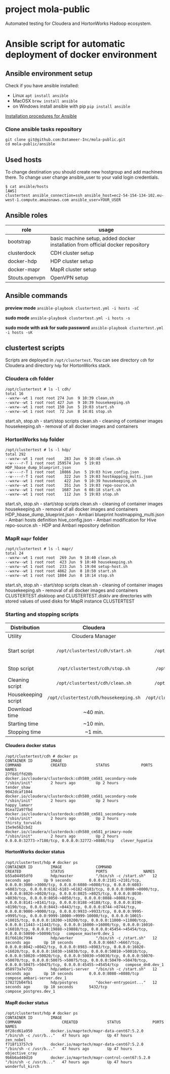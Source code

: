 # project mola-public

Automated testing for Cloudera and HortonWorks Hadoop ecosystem.

# Ansible script for automatic deployment of docker environment

## Ansible environment setup
Check if you have ansible installed:
- Linux ```apt install ansible```
- MacOSX ```brew install ansible```
- on Windows install ansible with pip ```pip install ansible```

[Installation procedures for Ansible](http://docs.ansible.com/ansible/intro_installation.html)

### Clone ansible tasks repository
```
git clone git@github.com:Datameer-Inc/mola-public.git
cd mola-public/ansible
```

## Used hosts
To change destination you should create new hostgroup and add machines there. 
To change user change ansible_user to your valid login credentials.

```
$ cat ansible/hosts
[AWS]
clustertest ansible_connection=ssh ansible_host=ec2-54-154-134-102.eu-west-1.compute.amazonaws.com ansible_user=YOUR_USER 
```

## Ansible roles
| role | usage |
| --- | --- |
|  bootstrap | basic machine setup, added docker installation from official docker repository |
|  clusterdock | CDH cluster setup |
|  docker-hdp | HDP cluster setup |
|  docker-mapr | MapR cluster setup |
|  Stouts.openvpn | OpenVPN setup |

## Ansible commands

**preview mode**
```ansible-playbook clustertest.yml -i hosts -sC```

**sudo mode**
```ansible-playbook clustertest.yml -i hosts -s```

**sudo mode with ask for sudo password**
```ansible-playbook clustertest.yml -i hosts -sK```

## clustertest scripts
Scripts are deployed in ```/opt/clustertest```.
You can see directory ```cdh``` for Cloudera and directory ```hdp``` for HortonWorks stack. 

### Cloudera ```cdh``` folder
```
/opt/clustertest # ls -l cdh/
total 16
--wxrw--wt 1 root root 274 Jun  9 10:39 clean.sh
--wxrw--wt 1 root root 427 Jun  9 10:39 housekeeping.sh
--wxrw--wt 1 root root 150 Jun  5 19:03 start.sh
--wxrw--wt 1 root root  72 Jun  8 14:01 stop.sh
```
start.sh, stop.sh - start/stop scripts
clean.sh - cleaning of container images
housekeeping.sh - removal of all docker images and containers

### HortonWorks ```hdp``` folder
```
/opt/clustertest # ls -l hdp/
total 292
--wxrw--wt 1 root root    283 Jun  9 10:40 clean.sh
--w----r-T 1 root root 259574 Jun  5 19:03 HDP_hbase_dump_blueprint.json
--w----r-T 1 root root  10866 Jun  5 19:03 hive_config.json
--w----r-T 1 root root    322 Jun  5 19:03 hostmapping_multi.json
--wxrw--wt 1 root root    422 Jun  9 10:39 housekeeping.sh
--wxrw--wt 1 root root    351 Jun  5 19:03 repo-source.sh
--wxrw--wt 1 root root   1687 Jun  6 08:18 start.sh
--wxrw--wt 1 root root    112 Jun  5 19:03 stop.sh
```
start.sh, stop.sh - start/stop scripts
clean.sh - cleaning of container images
housekeeping.sh - removal of all docker images and containers 
HDP_hbase_dump_blueprint.json - Ambari blueprint
hostmapping_multi.json - Ambari hosts definition
hive_config.json - Ambari modification for Hive  
repo-source.sh - HDP and Ambari repository definition

### MapR ```mapr``` folder
```
/opt/clustertest # ls -l mapr/
total 24
--wxrw--wt 1 root root  269 Jun  9 10:40 clean.sh
--wxrw--wt 1 root root  423 Jun  9 10:40 housekeeping.sh
--wxrw--wt 1 root root  233 Jun  5 19:04 setup-host.sh
--wxrw--wt 1 root root 4862 Jun  8 10:50 start.sh
--wxrw--wt 1 root root 1804 Jun  8 10:14 stop.sh
```
start.sh, stop.sh - start/stop scripts
clean.sh - cleaning of container images
housekeeping.sh - removal of all docker images and containers CLUSTERTEST.diskloop and CLUSTERTEST.disklv are directories with stored values of used disks for MapR instance CLUSTERTEST

### Starting and stopping scripts
| Distribution | Cloudera | HortonWorks | MapR | 
| --- | :---: | :---: | :---: | 
| Utility | Cloudera Manager | Ambari | Mapr Control System  |
| Start script | ```/opt/clustertest/cdh/start.sh``` | ```/opt/clustertest/hdp/start.sh```  | ```/opt/clustertest/mapr/start.sh``` Usage : ./start.sh ClusterName NumberOfNodes MemSize-in-kB  |
| Stop script | ```/opt/clustertest/cdh/stop.sh``` | ```/opt/clustertest/hdp/stop.sh``` | ```/opt/clustertest/mapr/stop.sh``` Usage : ./stop.sh ClusterName |
| Cleaning script | ```/opt/clustertest/cdh/clean.sh``` | ```/opt/clustertest/hdp/clean.sh``` | ```/opt/clustertest/mapr/clean.sh``` | 
| Housekeeping script | ```/opt/clustertest/cdh/housekeeping.sh``` | ```/opt/clustertest/hdp/housekeeping.sh``` | ```/opt/clustertest/mapr/housekeeping.sh``` | 
| Download time | ~40 min. | ~40 min. | ~12min. |
| Starting time | ~10 min. | ~15 min. | ~4min. | 
| Stopping time | ~1 min. | ~2 min. | ~1min. |


#### Cloudera docker status
```
/opt/clustertest/cdh # docker ps
CONTAINER ID        IMAGE                                                        COMMAND             CREATED             STATUS              PORTS                                              NAMES
27f8d1ffd20b        docker.io/cloudera/clusterdock:cdh580_cm581_secondary-node   "/sbin/init"        2 hours ago         Up 2 hours                                                             tender_shaw
9042dcaf1044        docker.io/cloudera/clusterdock:cdh580_cm581_secondary-node   "/sbin/init"        2 hours ago         Up 2 hours                                                             happy_lamarr
91ea72a97fbd        docker.io/cloudera/clusterdock:cdh580_cm581_secondary-node   "/sbin/init"        2 hours ago         Up 2 hours                                                             thirsty_torvalds
15e9e562cbd2        docker.io/cloudera/clusterdock:cdh580_cm581_primary-node     "/sbin/init"        2 hours ago         Up 2 hours          0.0.0.0:32773->7180/tcp, 0.0.0.0:32772->8888/tcp   clever_hypatia
```

#### HortonWorks docker status
```
/opt/clustertest/hdp # docker ps
CONTAINER ID        IMAGE               COMMAND                  CREATED             STATUS              PORTS                NAMES
b55a04495df0        hdp/master          "/bin/sh -c /start.sh"   12 seconds ago      Up 9 seconds        0.0.0.0:2181->2181/tcp, 0.0.0.0:3000->3000/tcp, 0.0.0.0:6080->6080/tcp, 0.0.0.0:6083->6083/tcp, 0.0.0.0:6182-6183->6182-6183/tcp, 0.0.0.0:8000->8000/tcp, 0.0.0.0:8020->8020/tcp, 0.0.0.0:8025->8025/tcp, 0.0.0.0:8030->8030/tcp, 0.0.0.0:8050->8050/tcp, 0.0.0.0:8088->8088/tcp, 0.0.0.0:8141->8141/tcp, 0.0.0.0:8188->8188/tcp, 0.0.0.0:8190->8190/tcp, 0.0.0.0:8443->8443/tcp, 0.0.0.0:8744->8744/tcp, 0.0.0.0:9000->9000/tcp, 0.0.0.0:9933->9933/tcp, 0.0.0.0:9995->9995/tcp, 0.0.0.0:9999-10000->9999-10000/tcp, 0.0.0.0:10015->10015/tcp, 0.0.0.0:10200->10200/tcp, 0.0.0.0:11000->11000/tcp, 0.0.0.0:11443->11443/tcp, 0.0.0.0:16000->16000/tcp, 0.0.0.0:16010->16010/tcp, 0.0.0.0:19888->19888/tcp, 0.0.0.0:45454->45454/tcp, 0.0.0.0:50090->50090/tcp   compose_master0.dev_1
81f6610c7994        hdp/worker          "/bin/sh -c /start.sh"   12 seconds ago      Up 10 seconds       0.0.0.0:6667->6667/tcp, 0.0.0.0:8042->8042/tcp, 0.0.0.0:8983->8983/tcp, 0.0.0.0:16020->16020/tcp, 0.0.0.0:16030->16030/tcp, 0.0.0.0:50010->50010/tcp, 0.0.0.0:50020->50020/tcp, 0.0.0.0:50030->50030/tcp, 0.0.0.0:50070->50070/tcp, 0.0.0.0:50075->50075/tcp, 0.0.0.0:50470->50470/tcp, 0.0.0.0:50475->50475/tcp, 0.0.0.0:45455->45454/tcp   compose_dn0.dev_1
d58973a7e72b        hdp/ambari-server   "/bin/sh -c /start.sh"   12 seconds ago      Up 10 seconds       0.0.0.0:8080->8080/tcp   compose_ambari-server.dev_1
178272b04fb1        hdp/postgres        "docker-entrypoint..."   12 seconds ago      Up 10 seconds       5432/tcp     compose_postgres.dev_1
```

#### MapR docker status
```
/opt/clustertest/hdp # docker ps
CONTAINER ID        IMAGE                                          COMMAND                  CREATED             STATUS              PORTS               NAMES
0f28cd61a950        docker.io/maprtech/mapr-data-cent67:5.2.0      "/bin/sh -c /usr/b..."   47 hours ago        Up 47 hours                             zen_nobel
f718f13757c9        docker.io/maprtech/mapr-data-cent67:5.2.0      "/bin/sh -c /usr/b..."   47 hours ago        Up 47 hours                             objective_cray
9b6b6ad40d10        docker.io/maprtech/mapr-control-cent67:5.2.0   "/bin/sh -c /usr/b..."   47 hours ago        Up 47 hours                             wonderful_kirch
```